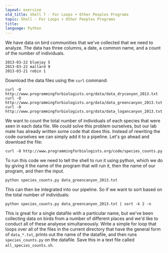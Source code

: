 ```yaml
---
layout: exercise
old_title: Shell 7 - For Loops + Other Peoples Programs
topic: Shell - For Loops + Other Peoples Programs
title:
language: Python
---
```


We have data on bird communities that we've collected that we need to
analyze. The data has three columns, a date, a common name, and a count of the
number of individuals.

```
2013-03-22 bluejay 5
2013-03-22 mallard 9
2013-03-21 robin 1
```

Download the data files using the `curl` command:

```
curl -O http://www.programmingforbiologists.org/data/data_drycanyon_2013.txt
curl -O http://www.programmingforbiologists.org/data/data_greencanyon_2013.txt
curl -O http://www.programmingforbiologists.org/data/data_logancanyon_2013.txt
```

We want to count the total number of individuals of each species that were seen
in each data file. We could solve this problem ourselves, but our lab mate has
already written some code that does this.  Instead of rewriting the code
ourselves we can simply add it to a pipeline. Let's go ahead and download the
file:

`curl -O http://www.programmingforbiologists.org/code/species_counts.py`

To run this code we need to tell the shell to run it using python, which we do
by giving it the name of the program that will run it, then the name of our
program, and then the input.

`python species_counts.py data_greencanyon_2013.txt`

This can then be integrated into our pipeline. So if we want to sort based
on the total number of individuals:

`python species_counts.py data_greencanyon_2013.txt | sort -k 2 -n`

This is great for a single datafile with a particular name, but we've been
collecting data on birds from a number of different places and we'd like to
conduct all of these analyese simultaneously. Write a simple for loop that loops
over all of the files in the current directory that have the general form of
`data_*.txt`, prints out the name of the datafile, and then runs
`species_counts.py` on the datafile. Save this in a text file called `all_species_counts.sh`.
